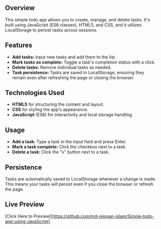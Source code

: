 ## Overview

This simple todo app allows you to create, manage, and delete tasks. It's built using JavaScript (ES6 classes), HTML5, and CSS, and it utilizes LocalStorage to persist tasks across sessions.

## Features

- <b>Add tasks: </b> Input new tasks and add them to the list.
- <b>Mark tasks as complete: </b> Toggle a task's completion status with a click.
- <b>Delete tasks: </b> Remove individual tasks as needed.
- <b>Task persistence: </b> Tasks are saved in LocalStorage, ensuring they remain even after refreshing the page or closing the browser.

## Technologies Used

- <b>HTML5</b> for structuring the content and layout.
- <b>CSS</b> for styling the app's appearance.
- <b>JavaScript</b> (ES6) for interactivity and local storage handling.

## Usage

- <b>Add a task:</b> Type a task in the input field and press Enter.
- <b>Mark a task complete:</b> Click the checkbox next to a task.
- <b>Delete a task: </b> Click the "x" button next to a task.

## Persistence

Tasks are automatically saved to LocalStorage whenever a change is made. This means your tasks will persist even if you close the browser or refresh the page.

## Live Preview

[Click Here to Previwe][https://github.com/md-rejoyan-islam/Simple-todo-app-using-JavaScript]
